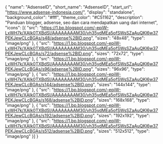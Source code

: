 {
  "name": "AdsenseID",
  "short_name": "AdsenseID",
  "start_url": "https://www.adsense-indonesia.com/",
  "display": "standalone",
  "background_color": "#fff",
  "theme_color": "#C51162",
  "description": "Panduan blogger, adsense, seo dan cara mendapatkan uang dari internet",
  "icons": [{
    "src": "https://1.bp.blogspot.com/-epiW-LxWH7k/XAIk0TXBdSI/AAAAAAAAM30/vh35ydMEa5ofSWsSZaAuQKl6w37PEKJewCLcBGAs/s48/adsense%2BID.png",
    "sizes": "48x48",
    "type": "image/png"
  }, {
    "src": "https://1.bp.blogspot.com/-epiW-LxWH7k/XAIk0TXBdSI/AAAAAAAAM30/vh35ydMEa5ofSWsSZaAuQKl6w37PEKJewCLcBGAs/s72/adsense%2BID.png",
    "sizes": "72x72",
    "type": "image/png"
  }, {
    "src": "https://1.bp.blogspot.com/-epiW-LxWH7k/XAIk0TXBdSI/AAAAAAAAM30/vh35ydMEa5ofSWsSZaAuQKl6w37PEKJewCLcBGAs/s96/adsense%2BID.png",
    "sizes": "96x96",
    "type": "image/png"
  }, {
    "src": "https://1.bp.blogspot.com/-epiW-LxWH7k/XAIk0TXBdSI/AAAAAAAAM30/vh35ydMEa5ofSWsSZaAuQKl6w37PEKJewCLcBGAs/s144/adsense%2BID.png",
    "sizes": "144x144",
    "type": "image/png"
  }, {
    "src": "https://1.bp.blogspot.com/-epiW-LxWH7k/XAIk0TXBdSI/AAAAAAAAM30/vh35ydMEa5ofSWsSZaAuQKl6w37PEKJewCLcBGAs/s168/adsense%2BID.png",
    "sizes": "168x168",
    "type": "image/png"
  }, {
    "src": "https://1.bp.blogspot.com/-epiW-LxWH7k/XAIk0TXBdSI/AAAAAAAAM30/vh35ydMEa5ofSWsSZaAuQKl6w37PEKJewCLcBGAs/s192/adsense%2BID.png",
    "sizes": "192x192",
    "type": "image/png"
  }, {
    "src": "https://1.bp.blogspot.com/-epiW-LxWH7k/XAIk0TXBdSI/AAAAAAAAM30/vh35ydMEa5ofSWsSZaAuQKl6w37PEKJewCLcBGAs/s512/adsense%2BID.png",
    "sizes": "512x512",
    "type": "image/png"
  }]
}
